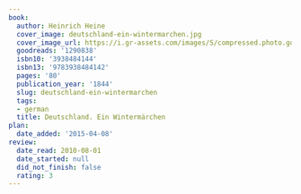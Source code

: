 ```yaml
---
book:
  author: Heinrich Heine
  cover_image: deutschland-ein-wintermarchen.jpg
  cover_image_url: https://i.gr-assets.com/images/S/compressed.photo.goodreads.com/books/1182537844l/1290838.jpg
  goodreads: '1290838'
  isbn10: '3938484144'
  isbn13: '9783938484142'
  pages: '80'
  publication_year: '1844'
  slug: deutschland-ein-wintermarchen
  tags:
  - german
  title: Deutschland. Ein Wintermärchen
plan:
  date_added: '2015-04-08'
review:
  date_read: 2010-08-01
  date_started: null
  did_not_finish: false
  rating: 3
---
```


